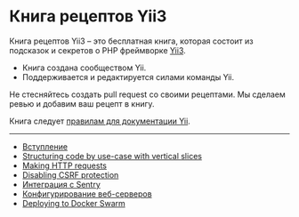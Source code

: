 # Книга рецептов Yii3

Книга рецептов Yii3 – это бесплатная книга, которая состоит из подсказок и
секретов о PHP фреймворке [Yii3](https://www.yiiframework.com/).

- Книга создана сообществом Yii.
- Поддерживается и редактируется силами команды Yii.

Не стесняйтесь создать pull request со своими рецептами. Мы сделаем ревью и
добавим ваш рецепт в книгу.

Книга следует [правилам для документации
Yii](https://www.yiiframework.com/license#docs).

---

- [Вступление](preface.md)
- [Structuring code by use-case with vertical
  slices](organizing-code/structuring-by-use-case-with-vertical-slices.md)
- [Making HTTP requests](making-http-requests.md)
- [Disabling CSRF protection](disabling-csrf-protection.md)
- [Интеграция с Sentry](sentry-integration.md)
- [Конфигурирование веб-серверов](configuring-webservers/general.md)
- [Deploying to Docker Swarm](deployment/docker-swarm.md)

